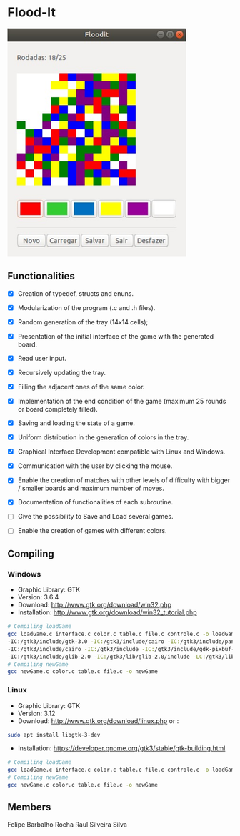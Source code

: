 # Flood-It

<p ><img src="print.jpeg" width="400px"/></p>

## Functionalities

- [X] Creation of typedef, structs and enuns.
- [X] Modularization of the program (.c and .h files).
- [X] Random generation of the tray (14x14 cells);
- [X] Presentation of the initial interface of the game with the generated board.
- [X] Read user input.
- [X] Recursively updating the tray.
- [X] Filling the adjacent ones of the same color.
- [X] Implementation of the end condition of the game (maximum 25 rounds or board completely filled).
- [X] Saving and loading the state of a game.
- [X] Uniform distribution in the generation of colors in the tray.
- [X] Graphical Interface Development compatible with Linux and Windows.
- [X] Communication with the user by clicking the mouse.
- [X] Enable the creation of matches with other levels of difficulty with bigger / smaller boards and maximum number of moves.
- [X] Documentation of functionalities of each subroutine.

- [ ] Give the possibility to Save and Load several games.
- [ ] Enable the creation of games with different colors.

## Compiling

### Windows

* Graphic Library: GTK
* Version: 3.6.4
* Download: http://www.gtk.org/download/win32.php
* Installation: http://www.gtk.org/download/win32_tutorial.php

```bash
# Compiling loadGame
gcc loadGame.c interface.c color.c table.c file.c controle.c -o loadGame -mms-bitfields 
-IC:/gtk3/include/gtk-3.0 -IC:/gtk3/include/cairo -IC:/gtk3/include/pango-1.0 -IC:/gtk3/include/atk-1.0 
-IC:/gtk3/include/cairo -IC:/gtk3/include -IC:/gtk3/include/gdk-pixbuf-2.0 -IC:/gtk3/include/libpng15 
-IC:/gtk3/include/glib-2.0 -IC:/gtk3/lib/glib-2.0/include -LC:/gtk3/lib -lgtk-3 -lgobject-2.0 -lglib-2.0
# Compiling newGame
gcc newGame.c color.c table.c file.c -o newGame
```

### Linux

* Graphic Library: GTK
* Version: 3.12
* Download: http://www.gtk.org/download/linux.php or : 

```bash
sudo apt install libgtk-3-dev
```

* Installation: https://developer.gnome.org/gtk3/stable/gtk-building.html

```bash
# Compiling loadGame
gcc loadGame.c interface.c color.c table.c file.c controle.c -o loadGame `pkg-config --cflags --libs gtk+-3.0`
# Compiling newGame
gcc newGame.c color.c table.c file.c -o newGame
```

##  Members

Felipe Barbalho Rocha 
Raul Silveira Silva

